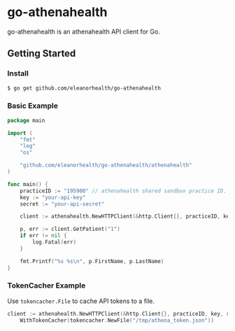 # go-athenahealth

go-athenahealth is an athenahealth API client for Go.

## Getting Started

### Install

```bash
$ go get github.com/eleanorhealth/go-athenahealth
```

### Basic Example

```go
package main

import (
	"fmt"
	"log"
	"os"

	"github.com/eleanorhealth/go-athenahealth/athenahealth"
)

func main() {
	practiceID := "195900" // athenahealth shared sandbox practice ID.
	key := "your-api-key"
	secret := "your-api-secret"

	client := athenahealth.NewHTTPClient(&http.Client{}, practiceID, key, secret)

	p, err := client.GetPatient("1")
	if err != nil {
		log.Fatal(err)
	}

	fmt.Printf("%s %s\n", p.FirstName, p.LastName)
}
```

### TokenCacher Example

Use `tokencacher.File` to cache API tokens to a file.

```go
client := athenahealth.NewHTTPClient(&http.Client{}, practiceID, key, secret).
    WithTokenCacher(tokencacher.NewFile("/tmp/athena_token.json"))
```
